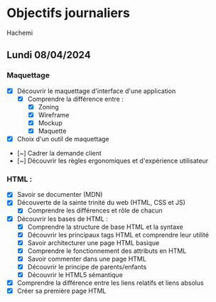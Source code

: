 # Objectifs journaliers

Hachemi

## Lundi 08/04/2024

### Maquettage

- [x] Découvrir le maquettage d'interface d'une application
  - [x] Comprendre la différence entre :
    - [x] Zoning <!--- le fait de definire grossierement les emplacement des element -->
    - [x] Wireframe <!--- la creation de la structure sans avoir des designe dedans mais en ajoutant les texte -->
    - [x] Mockup <!--- le design est la mais on a pas encore le fonctionement de different bouton/lien -->
    - [x] Maquette <!--- le site est maquetter avec le design/les info/les lien -->
- [x] Choix d'un outil de maquettage
- [~] Cadrer la demande client
- [~] Découvrir les règles ergonomiques et d'expérience utilisateur

### HTML :

- [X] Savoir se documenter (MDN)
- [x] Découverte de la sainte trinité du web (HTML, CSS et JS)<!--- html=structure du site  css= formatage/ stylisé la strucuture js= avoir un environement qui est interactif -->
  - [x] Comprendre les différences et rôle de chacun
- [x] Découvrir les bases de HTML :
  - [x] Comprendre la structure de base HTML et la syntaxe
  - [x] Découvrir les principaux tags HTML et comprendre leur utilité
  - [x] Savoir architecturer une page HTML basique
  - [x] Comprendre le fonctionnement des attributs en HTML
  - [x] Savoir commenter dans une page HTML <!--- -->
  - [x] Découvrir le principe de parents/enfants<!--- qu'elle balise englobe qui -->
  - [x] Découvrir le HTML5 sémantique<!--- metre un header/ plutot qu'un div -->
- [x] Comprendre la différence entre les liens relatifs et liens absolus
- [x] Créer sa première page HTML
